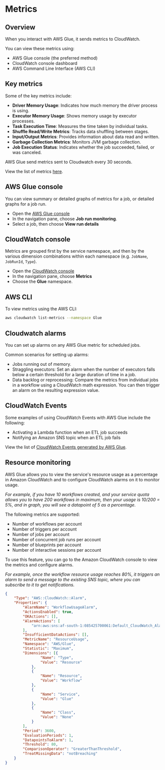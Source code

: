 # Metrics

## Overview

When you interact with AWS Glue, it sends metrics to CloudWatch. 

You can view these metrics using:
- AWS Glue console (the preferred method)
- CloudWatch console dashboard
- AWS Command Line Interface (AWS CLI)


## Key metrics

Some of the key metrics include:
- **Driver Memory Usage**: Indicates how much memory the driver process is using.
- **Executor Memory Usage**: Shows memory usage by executor processes.
- **Task Execution Time**: Measures the time taken by individual tasks.
- **Shuffle Read/Write Metrics**: Tracks data shuffling between stages.
- **Input/Output Metrics**: Provides information about data read and written.
- **Garbage Collection Metrics**: Monitors JVM garbage collection.
- **Job Execution Status**: Indicates whether the job succeeded, failed, or was canceled.

AWS Glue send metrics sent to Cloudwatch every 30 seconds.

View the list of metrics [here](https://docs.aws.amazon.com/glue/latest/dg/monitoring-awsglue-with-cloudwatch-metrics.html#awsglue-metrics).


## AWS Glue console

You can view summary or detailed graphs of metrics for a job, or detailed graphs for a job run.

- Open the [AWS Glue console](https://console.aws.amazon.com/glue/)
- In the navigation pane, choose **Job run monitoring**.
- Select a job, then choose **View run details**


## CloudWatch console

Metrics are grouped first by the service namespace, and then by the various dimension combinations within each namespace (e.g. `JobName`, `JobRunId`, `Type`).

- Open the [CloudWatch console](https://console.aws.amazon.com/cloudwatch/)
- In the navigation pane, choose **Metrics**
- Choose the **Glue** namespace.


## AWS CLI

To view metrics using the AWS CLI:
```sh
aws cloudwatch list-metrics --namespace Glue
```


## Cloudwatch alarms

You can set up alarms on any AWS Glue metric for scheduled jobs.

Common scenarios for setting up alarms:
- Jobs running out of memory.
- Straggling executors: Set an alarm when the number of executors falls below a certain threshold for a large duration of time in a job.
- Data backlog or reprocessing: Compare the metrics from individual jobs in a workflow using a CloudWatch math expression. You can then trigger an alarm on the resulting expression value.


## CloudWatch Events

Some examples of using CloudWatch Events with AWS Glue include the following:

- Activating a Lambda function when an ETL job succeeds
- Notifying an Amazon SNS topic when an ETL job fails

View the list of [CloudWatch Events generated by AWS Glue](https://docs.aws.amazon.com/glue/latest/dg/automating-awsglue-with-cloudwatch-events.html).


## Resource monitoring

AWS Glue allows you to view the service's resource usage as a percentage in Amazon CloudWatch and to configure CloudWatch alarms on it to monitor usage. 

*For example, if you have 10 workflows created, and your service quota allows you to have 200 workflows in maximum, then your usage is 10/200 = 5%, and in graph, you will see a datapoint of 5 as a percentage.*

The following metrics are supported:
- Number of workflows per account
- Number of triggers per account
- Number of jobs per account
- Number of concurrent job runs per account
- Number of blueprints per account
- Number of interactive sessions per account

To use this feature, you can go to the Amazon CloudWatch console to view the metrics and configure alarms.

*For example, once the workflow resource usage reaches 80%, it triggers an alarm to send a message to the existing SNS topic, where you can subscribe to it to get notifications.*

```json
{
	"Type": "AWS::CloudWatch::Alarm",
	"Properties": {
		"AlarmName": "WorkflowUsageAlarm",
		"ActionsEnabled": true,
		"OKActions": [],
		"AlarmActions": [
			"arn:aws:sns:af-south-1:085425700061:Default_CloudWatch_Alarms_Topic"
		],
		"InsufficientDataActions": [],
		"MetricName": "ResourceUsage",
		"Namespace": "AWS/Glue",
		"Statistic": "Maximum",
		"Dimensions": [{
				"Name": "Type",
				"Value": "Resource"
			},
			{
				"Name": "Resource",
				"Value": "Workflow"
			},
			{
				"Name": "Service",
				"Value": "Glue"
			},
			{
				"Name": "Class",
				"Value": "None"
			}
		],
		"Period": 3600,
		"EvaluationPeriods": 1,
		"DatapointsToAlarm": 1,
		"Threshold": 80,
		"ComparisonOperator": "GreaterThanThreshold",
		"TreatMissingData": "notBreaching"
	}
}
```
